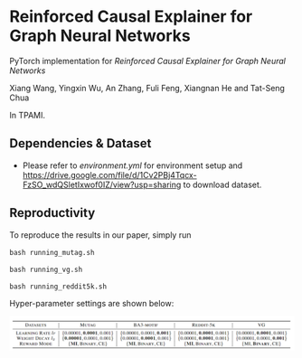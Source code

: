 # Reinforced Causal Explainer for Graph Neural Networks

PyTorch implementation for *Reinforced Causal Explainer for Graph Neural Networks*

Xiang Wang, Yingxin Wu, An Zhang,  Fuli Feng, Xiangnan He and Tat-Seng Chua

In TPAMI.



## Dependencies & Dataset

* Please refer to *environment.yml* for environment setup and https://drive.google.com/file/d/1Cv2PBj4Tqcx-FzSO_wdQSletIxwof0IZ/view?usp=sharing to download dataset.



## Reproductivity

To reproduce the results in our paper, simply run 

```
bash running_mutag.sh
```

```
bash running_vg.sh
```

```
bash running_reddit5k.sh
```

Hyper-parameter settings are shown below:

![](\Hyperparameters.png)
